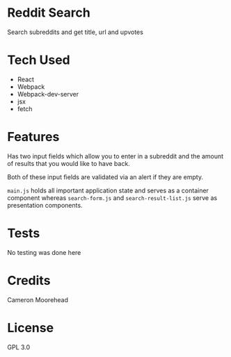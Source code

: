 # Reddit Search

Search subreddits and get title, url and upvotes

# Tech Used

- React
- Webpack
- Webpack-dev-server
- jsx
- fetch

# Features

Has two input fields which allow you to enter in a subreddit and the amount
of results that you would like to have back.

Both of these input fields are validated via an alert if they are empty.

`main.js` holds all important application state and serves as a container
component whereas `search-form.js` and `search-result-list.js` serve as
presentation components.

# Tests

No testing was done here

# Credits

Cameron Moorehead

# License

GPL 3.0
